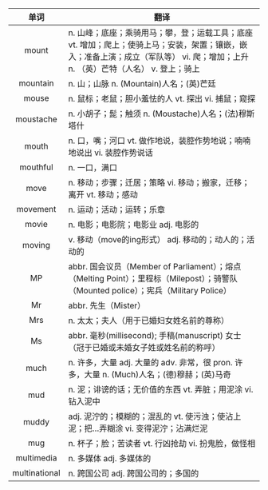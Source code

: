 |单词|翻译  |
|:--:|--| 
|	mount  		|		n. 山峰；底座；乘骑用马；攀，登；运载工具；底座 vt. 增加；爬上；使骑上马；安装，架置；镶嵌，嵌入；准备上演；成立（军队等） vi. 爬；增加；上升 n. （英）芒特（人名） v. 登上；骑上	|		
|	mountain  		|		n. 山；山脉 n. (Mountain)人名；(英)芒廷	|		
|	mouse  		|		n. 鼠标；老鼠；胆小羞怯的人 vt. 探出 vi. 捕鼠；窥探	|		
|	moustache  		|		n. 小胡子；髭；触须 n. (Moustache)人名；(法)穆斯塔什	|		
|	mouth  		|		n. 口，嘴；河口 vt. 做作地说，装腔作势地说；喃喃地说出 vi. 装腔作势说话	|		
|	mouthful  		|		n. 一口，满口	|		
|	move  		|		n. 移动；步骤；迁居；策略 vi. 移动；搬家，迁移；离开 vt. 移动；感动	|		
|	movement  		|		n. 运动；活动；运转；乐章	|		
|	movie  		|		n. 电影；电影院；电影业 adj. 电影的	|		
|	moving  		|		v. 移动（move的ing形式） adj. 移动的；动人的；活动的	|		
|	MP  		|		abbr. 国会议员（Member of Parliament）；熔点（Melting Point）；里程标（Milepost）；骑警队（Mounted police）；宪兵（Military Police）	|		
|	Mr  		|		abbr. 先生（Mister）	|		
|	Mrs  		|		n. 太太；夫人（用于已婚妇女姓名前的尊称）	|		
|	Ms  		|		abbr. 毫秒(millisecond); 手稿(manuscript) 女士（冠于已婚或未婚女子姓或姓名前的称呼）	|		
|	much  		|		n. 许多，大量 adj. 大量的 adv. 非常，很 pron. 许多，大量 n. (Much)人名；(德)穆赫；(英)马奇	|		
|	mud  		|		n. 泥；诽谤的话；无价值的东西 vt. 弄脏；用泥涂 vi. 钻入泥中	|		
|	muddy  		|		adj. 泥泞的；模糊的；混乱的 vt. 使污浊；使沾上泥；把…弄糊涂 vi. 变得泥泞；沾满烂泥	|		
|	mug  		|		n. 杯子；脸；苦读者 vt. 行凶抢劫 vi. 扮鬼脸，做怪相	|		
|	multimedia  		|		n. 多媒体 adj. 多媒体的	|		
|	multinational  		|		n. 跨国公司 adj. 跨国公司的；多国的	|		
